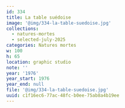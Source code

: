 ```yaml
---
id: 334
title: La table suédoise
image: '@img/334-la-table-suedoise.jpg'
collections:
  - natures-mortes
  - selected-july-2025
categories: Natures mortes
w: 100
h: 65
location: graphic studio
note: ''
year: '1976'
year_start: 1976
year_end: null
file: '@img/334-la-table-suedoise.jpg'
uuid: c1f16ec6-77ac-48fc-b0ee-75ab8a4b19ee
---
```


